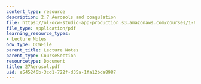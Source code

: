 ```yaml
---
content_type: resource
description: 2.7 Aerosols and coagulation
file: https://ol-ocw-studio-app-production.s3.amazonaws.com/courses/1-63-advanced-fluid-dynamics-of-the-environment-fall-2002/e545246b3cd1722fd35a1fa12bda8987_27Aerosol.pdf
file_type: application/pdf
learning_resource_types:
- Lecture Notes
ocw_type: OCWFile
parent_title: Lecture Notes
parent_type: CourseSection
resourcetype: Document
title: 27Aerosol.pdf
uid: e545246b-3cd1-722f-d35a-1fa12bda8987
---
```

